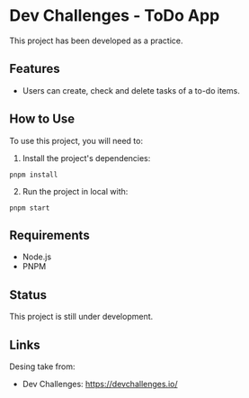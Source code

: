 # Dev Challenges - ToDo App

This project has been developed as a practice.

## Features

* Users can create, check and delete tasks of a to-do items.

## How to Use

To use this project, you will need to:  

1. Install the project's dependencies:

```
pnpm install
```

2. Run the project in local with:

```
pnpm start
```

## Requirements

* Node.js
* PNPM

## Status

This project is still under development.

## Links

Desing take from:

* Dev Challenges: https://devchallenges.io/